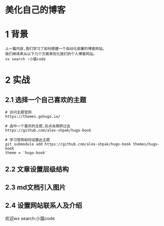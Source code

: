 # 美化自己的博客
# 1 背景
```
上一篇内容,我们学习了如何搭建一个自动化部署的博客网站。
我们继续来从以下几个方面来优化我们的个人博客网站。
vx search :小猿code
```

# 2 实战

## 2.1 选择一个自己喜欢的主题

```
# 访问主题官网
https://themes.gohugo.io/

# 选中一个喜欢的主题,后点击跳转过去
https://github.com/alex-shpak/hugo-book

# 学习官网如何设置此主题
git submodule add https://github.com/alex-shpak/hugo-book themes/hugo-book
theme = 'hugo-book'
```


## 2.2 文章设置层级结构

## 2.3 md文档引入图片

## 2.4 设置网站联系人及介绍

欢迎wx search:小猿code